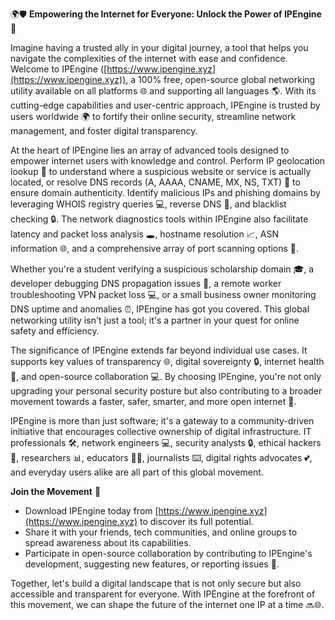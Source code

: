 🌍🛡️ **Empowering the Internet for Everyone: Unlock the Power of IPEngine** 🚀

Imagine having a trusted ally in your digital journey, a tool that helps you navigate the complexities of the internet with ease and confidence. Welcome to IPEngine ([https://www.ipengine.xyz](https://www.ipengine.xyz)), a 100% free, open-source global networking utility available on all platforms 🌐 and supporting all languages 🌎. With its cutting-edge capabilities and user-centric approach, IPEngine is trusted by users worldwide 🌍 to fortify their online security, streamline network management, and foster digital transparency.

At the heart of IPEngine lies an array of advanced tools designed to empower internet users with knowledge and control. Perform IP geolocation lookup 🔎 to understand where a suspicious website or service is actually located, or resolve DNS records (A, AAAA, CNAME, MX, NS, TXT) 📡 to ensure domain authenticity. Identify malicious IPs and phishing domains by leveraging WHOIS registry queries 💻, reverse DNS 👀, and blacklist checking 🔒. The network diagnostics tools within IPEngine also facilitate latency and packet loss analysis 🕳️, hostname resolution 📈, ASN information 🌐, and a comprehensive array of port scanning options 🔑.

Whether you're a student verifying a suspicious scholarship domain 🎓, a developer debugging DNS propagation issues 🤖, a remote worker troubleshooting VPN packet loss 💻, or a small business owner monitoring DNS uptime and anomalies ⏰, IPEngine has got you covered. This global networking utility isn't just a tool; it's a partner in your quest for online safety and efficiency.

The significance of IPEngine extends far beyond individual use cases. It supports key values of transparency 🌐, digital sovereignty 🔒, internet health 🏥, and open-source collaboration 💻. By choosing IPEngine, you're not only upgrading your personal security posture but also contributing to a broader movement towards a faster, safer, smarter, and more open internet 🚀.

IPEngine is more than just software; it's a gateway to a community-driven initiative that encourages collective ownership of digital infrastructure. IT professionals 🛠️, network engineers 💻, security analysts 🔒, ethical hackers 🤖, researchers 📊, educators 👨‍🏫, journalists ⌨️, digital rights advocates 💕, and everyday users alike are all part of this global movement.

**Join the Movement** 🌟

- Download IPEngine today from [https://www.ipengine.xyz](https://www.ipengine.xyz) to discover its full potential.
- Share it with your friends, tech communities, and online groups to spread awareness about its capabilities.
- Participate in open-source collaboration by contributing to IPEngine's development, suggesting new features, or reporting issues 🤝.

Together, let's build a digital landscape that is not only secure but also accessible and transparent for everyone. With IPEngine at the forefront of this movement, we can shape the future of the internet one IP at a time 🔜🌐.